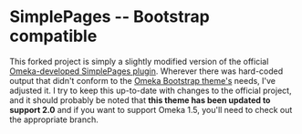 SimplePages -- Bootstrap compatible
==================
This forked project is simply a slightly modified version of the official [Omeka-developed SimplePages plugin](http://github.com/omeka/plugin-SimplePages). Wherever there was hard-coded output that didn't conform to the [Omeka Bootstrap theme's](http://github.com/gsbodine/omeka-bootstrap) needs, I've adjusted it. I try to keep this up-to-date with changes to the official project, and it should probably be noted that **this theme has been updated to support 2.0** and if you want to support Omeka 1.5, you'll need to check out the appropriate branch.
